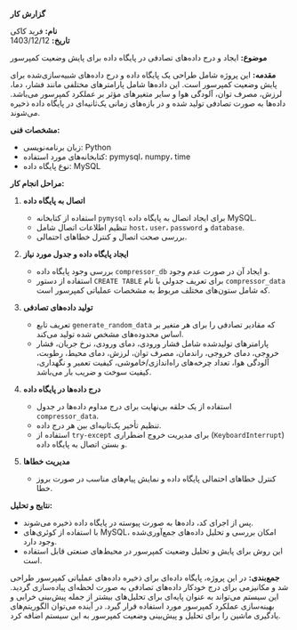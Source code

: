 **گزارش کار**

**نام:** فرید کاکی  
**تاریخ:** 1403/12/12  

**موضوع:** ایجاد و درج داده‌های تصادفی در پایگاه داده برای پایش وضعیت کمپرسور

**مقدمه:**
این پروژه شامل طراحی یک پایگاه داده و درج داده‌های شبیه‌سازی‌شده برای پایش وضعیت کمپرسور است. این داده‌ها شامل پارامترهای مختلفی مانند فشار، دما، لرزش، مصرف توان، آلودگی هوا و سایر متغیرهای مؤثر بر عملکرد کمپرسور می‌باشد. داده‌ها به صورت تصادفی تولید شده و در بازه‌های زمانی یک‌ثانیه‌ای در پایگاه داده ذخیره می‌شوند.

**مشخصات فنی:**
- زبان برنامه‌نویسی: Python
- کتابخانه‌های مورد استفاده: pymysql، numpy، time
- نوع پایگاه داده: MySQL

**مراحل انجام کار:**
1. **اتصال به پایگاه داده**
   - استفاده از کتابخانه `pymysql` برای ایجاد اتصال به پایگاه داده MySQL.
   - تنظیم اطلاعات اتصال شامل `host`، `user`، `password` و `database`.
   - بررسی صحت اتصال و کنترل خطاهای احتمالی.

2. **ایجاد پایگاه داده و جدول مورد نیاز**
   - بررسی وجود پایگاه داده `compressor_db` و ایجاد آن در صورت عدم وجود.
   - استفاده از دستور `CREATE TABLE` برای تعریف جدولی با نام `compressor_data` که شامل ستون‌های مختلف مربوط به مشخصات عملیاتی کمپرسور است.

3. **تولید داده‌های تصادفی**
   - تعریف تابع `generate_random_data` که مقادیر تصادفی را برای هر متغیر بر اساس محدوده‌های مشخص شده تولید می‌کند.
   - پارامترهای تولیدشده شامل فشار ورودی، دمای ورودی، نرخ جریان، فشار خروجی، دمای خروجی، راندمان، مصرف توان، لرزش، دمای محیط، رطوبت، آلودگی هوا، تعداد چرخه‌های راه‌اندازی/خاموشی، کیفیت تعمیر و نگهداری، کیفیت سوخت و ضریب بار می‌باشد.

4. **درج داده‌ها در پایگاه داده**
   - استفاده از یک حلقه بی‌نهایت برای درج مداوم داده‌ها در جدول `compressor_data`.
   - تنظیم تأخیر یک‌ثانیه‌ای بین هر درج داده.
   - استفاده از `try-except` برای مدیریت خروج اضطراری (`KeyboardInterrupt`) و بستن اتصال به پایگاه داده.

5. **مدیریت خطاها**
   - کنترل خطاهای احتمالی پایگاه داده و نمایش پیام‌های مناسب در صورت بروز خطا.

**نتایج و تحلیل:**
- پس از اجرای کد، داده‌ها به صورت پیوسته در پایگاه داده ذخیره می‌شوند.
- با استفاده از کوئری‌های MySQL، امکان بررسی و تحلیل داده‌های جمع‌آوری‌شده وجود دارد.
- این روش برای پایش و تحلیل وضعیت کمپرسور در محیط‌های صنعتی قابل استفاده است.

**جمع‌بندی:**
در این پروژه، پایگاه داده‌ای برای ذخیره داده‌های عملیاتی کمپرسور طراحی شد و مکانیزمی برای درج خودکار داده‌های تصادفی به صورت لحظه‌ای پیاده‌سازی گردید. این سیستم می‌تواند به عنوان پایه‌ای برای تحلیل‌های بیشتر از جمله پیش‌بینی خرابی و بهینه‌سازی عملکرد کمپرسور مورد استفاده قرار گیرد. در آینده می‌توان الگوریتم‌های یادگیری ماشین را برای تحلیل و پیش‌بینی وضعیت کمپرسور به این سیستم اضافه کرد.
